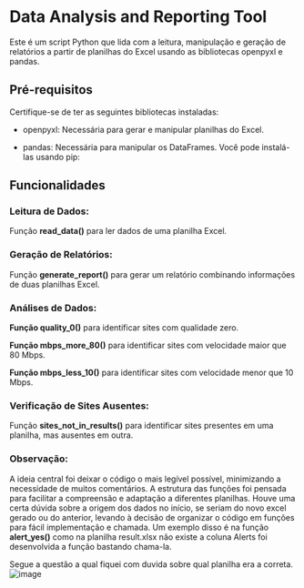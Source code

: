 # Data Analysis and Reporting Tool
Este é um script Python que lida com a leitura, manipulação e geração de relatórios a partir de planilhas do Excel usando as bibliotecas openpyxl e pandas.

## Pré-requisitos
Certifique-se de ter as seguintes bibliotecas instaladas:

- openpyxl: Necessária para gerar e manipular planilhas do Excel.

* pandas: Necessária para manipular os DataFrames.
Você pode instalá-las usando pip:

## Funcionalidades
### Leitura de Dados:

Função **read_data()** para ler dados de uma planilha Excel.
### Geração de Relatórios:

Função **generate_report()** para gerar um relatório combinando informações de duas planilhas Excel.
### Análises de Dados:

**Função quality_0()** para identificar sites com qualidade zero.

**Função mbps_more_80()** para identificar sites com velocidade maior que 80 Mbps.

**Função mbps_less_10()** para identificar sites com velocidade menor que 10 Mbps.
### Verificação de Sites Ausentes:

Função **sites_not_in_results()** para identificar sites presentes em uma planilha, mas ausentes em outra.

### Observação: 
A ideia central foi deixar o código o mais legível possível, minimizando a necessidade de muitos comentários. A estrutura das funções foi pensada para facilitar a compreensão e adaptação a diferentes planilhas. Houve uma certa dúvida sobre a origem dos dados no início, se seriam do novo excel gerado ou do anterior, levando à decisão de organizar o código em funções para fácil implementação e chamada.
Um exemplo disso é na função **alert_yes()** como na planilha result.xlsx não existe a coluna Alerts foi desenvolvida a função bastando chama-la.

Segue a questão a qual fiquei com duvida sobre qual planilha era a correta.
![image](https://github.com/JoaoPedroAM/Teste-cidc/assets/64596663/26032f48-cf82-4aad-8913-91d5cfd685de)
 